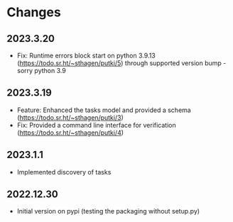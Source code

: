 # Changes

## 2023.3.20

* Fix: Runtime errors block start on python 3.9.13 (<https://todo.sr.ht/~sthagen/putki/5>) through supported version bump - sorry python 3.9

## 2023.3.19

* Feature: Enhanced the tasks model and provided a schema (<https://todo.sr.ht/~sthagen/putki/3>)
* Fix: Provided a command line interface for verification (<https://todo.sr.ht/~sthagen/putki/4>)

## 2023.1.1

* Implemented discovery of tasks

## 2022.12.30

* Initial version on pypi (testing the packaging without setup.py)
